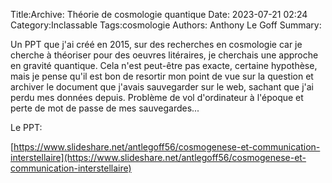 Title:Archive: Théorie de cosmologie quantique
Date: 2023-07-21 02:24
Category:Inclassable
Tags:cosmologie
Authors: Anthony Le Goff
Summary:

Un PPT que j'ai créé en 2015, sur des recherches en cosmologie car je cherche à théoriser pour des oeuvres litéraires, je cherchais une approche en gravité quantique. Cela n'est peut-être pas exacte, certaine hypothèse, mais je pense qu'il est bon de resortir mon point de vue sur la question et archiver le document que j'avais sauvegarder sur le web, sachant que j'ai perdu mes données depuis. Problème de vol d'ordinateur à l'époque et perte de mot de passe de mes sauvegardes...

Le PPT:

[https://www.slideshare.net/antlegoff56/cosmogenese-et-communication-interstellaire](https://www.slideshare.net/antlegoff56/cosmogenese-et-communication-interstellaire)